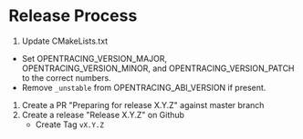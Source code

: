 # Release Process

1. Update CMakeLists.txt 
  * Set OPENTRACING_VERSION_MAJOR, OPENTRACING_VERSION_MINOR, and OPENTRACING_VERSION_PATCH to the correct numbers.
  * Remove `_unstable` from OPENTRACING_ABI_VERSION if present.
1. Create a PR "Preparing for release X.Y.Z" against master branch
2. Create a release "Release X.Y.Z" on Github
    * Create Tag `vX.Y.Z`
